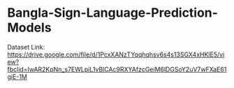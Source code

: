 # Bangla-Sign-Language-Prediction-Models
Dataset Link: 
https://drive.google.com/file/d/1PcxXANzTYqqhqhsv6s4s13SGX4xHKlE5/view?fbclid=IwAR2KpNn_s7EWLpiL1vBlCAc9RXYAfzcGeiM6lDGSoY2uV7wFXaE61giE-1M
